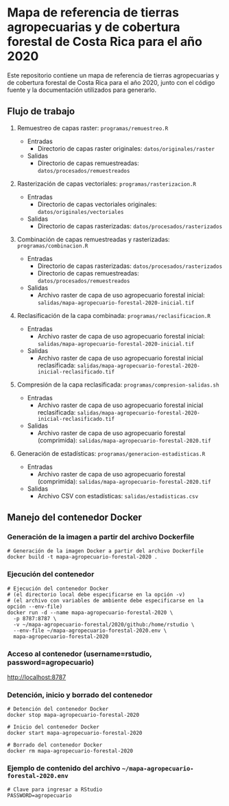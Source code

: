 # Mapa de referencia de tierras agropecuarias y de cobertura forestal de Costa Rica para el año 2020

Este repositorio contiene un mapa de referencia de tierras agropecuarias y de cobertura forestal de Costa Rica para el año 2020, junto con el código fuente y la documentación utilizados para generarlo.

## Flujo de trabajo

1. Remuestreo de capas raster: `programas/remuestreo.R`
    - Entradas
        - Directorio de capas raster originales: `datos/originales/raster`
    - Salidas
        - Directorio de capas remuestreadas: `datos/procesados/remuestreados`

2. Rasterización de capas vectoriales: `programas/rasterizacion.R`
    - Entradas
        - Directorio de capas vectoriales originales: `datos/originales/vectoriales`
    - Salidas
        - Directorio de capas rasterizadas: `datos/procesados/rasterizados`

3. Combinación de capas remuestreadas y rasterizadas: `programas/combinacion.R`
    - Entradas
        - Directorio de capas rasterizadas: `datos/procesados/rasterizados`
        - Directorio de capas remuestreadas: `datos/procesados/remuestreados`
    - Salidas
        - Archivo raster de capa de uso agropecuario forestal inicial: `salidas/mapa-agropecuario-forestal-2020-inicial.tif`

4. Reclasificación de la capa combinada: `programas/reclasificacion.R`
    - Entradas
        - Archivo raster de capa de uso agropecuario forestal inicial: `salidas/mapa-agropecuario-forestal-2020-inicial.tif`
    - Salidas
        - Archivo raster de capa de uso agropecuario forestal inicial reclasificada: `salidas/mapa-agropecuario-forestal-2020-inicial-reclasificado.tif`

5. Compresión de la capa reclasificada: `programas/compresion-salidas.sh`
    - Entradas
        - Archivo raster de capa de uso agropecuario forestal inicial reclasificada: `salidas/mapa-agropecuario-forestal-2020-inicial-reclasificado.tif`
    - Salidas
        - Archivo raster de capa de uso agropecuario forestal (comprimida): `salidas/mapa-agropecuario-forestal-2020.tif`

6. Generación de estadísticas: `programas/generacion-estadisticas.R`
    - Entradas
        - Archivo raster de capa de uso agropecuario forestal (comprimida): `salidas/mapa-agropecuario-forestal-2020.tif`
    - Salidas
        - Archivo CSV con estadísticas: `salidas/estadisticas.csv`

## Manejo del contenedor Docker

### Generación de la imagen a partir del archivo Dockerfile

```shell
# Generación de la imagen Docker a partir del archivo Dockerfile
docker build -t mapa-agropecuario-forestal-2020 .
```

### Ejecución del contenedor

```shell
# Ejecución del contenedor Docker
# (el directorio local debe especificarse en la opción -v)
# (el archivo con variables de ambiente debe especificarse en la opción --env-file)
docker run -d --name mapa-agropecuario-forestal-2020 \
  -p 8787:8787 \
  -v ~/mapa-agropecuario-forestal/2020/github:/home/rstudio \
  --env-file ~/mapa-agropecuario-forestal-2020.env \
  mapa-agropecuario-forestal-2020
```
  
### Acceso al contenedor (username=rstudio, password=agropecuario)

[http://localhost:8787](http://localhost:8787)

### Detención, inicio y borrado del contenedor

```shell
# Detención del contenedor Docker
docker stop mapa-agropecuario-forestal-2020

# Inicio del contenedor Docker
docker start mapa-agropecuario-forestal-2020

# Borrado del contenedor Docker
docker rm mapa-agropecuario-forestal-2020
```

### Ejemplo de contenido del archivo `~/mapa-agropecuario-forestal-2020.env`

```shell
# Clave para ingresar a RStudio
PASSWORD=agropecuario
```
